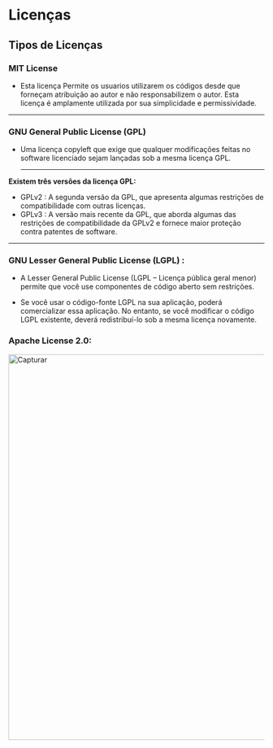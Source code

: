 # Licenças 

## Tipos de Licenças 

### MIT License

- Esta licença Permite os usuarios utilizarem os códigos desde que forneçam atribuição ao autor e não responsabilizem o autor. Esta licença é amplamente utilizada por sua simplicidade e permissividade.

---
### GNU General Public License (GPL)

- Uma licença copyleft que exige que qualquer modificações feitas no software licenciado sejam lançadas sob a mesma licença GPL.

  ---

 **Existem três versões da licença GPL:**
  
  - GPLv2 : A segunda versão da GPL, que apresenta algumas restrições de compatibilidade com outras licenças.
  - GPLv3 : A versão mais recente da GPL, que aborda algumas das restrições de compatibilidade da GPLv2 e fornece maior proteção contra patentes de software.

---

### GNU Lesser General Public License (LGPL) :

- A Lesser General Public License (LGPL – Licença pública geral menor) permite que você use componentes de código aberto sem restrições.

- Se você usar o código-fonte LGPL na sua aplicação, poderá comercializar essa aplicação.
No entanto, se você modificar o código LGPL existente, deverá redistribuí-lo sob a mesma licença novamente.

### Apache License 2.0:

<img width="759" alt="Capturar" src="https://github.com/kainnabw/uc10_Documentacao/assets/135454271/99ad15b5-4ee7-4f03-a4e1-34158f025b60">

